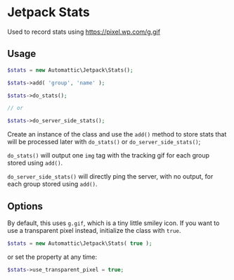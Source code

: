 # Jetpack Stats

Used to record stats using https://pixel.wp.com/g.gif

## Usage

```php
$stats = new Automattic\Jetpack\Stats();

$stats->add( 'group', 'name' );

$stats->do_stats();

// or

$stats->do_server_side_stats();

```

Create an instance of the class and use the `add()` method to store stats that will be processed later with `do_stats()` or `do_server_side_stats()`;

`do_stats()` will output one `img` tag with the tracking gif for each group stored using `add()`.

`do_server_side_stats()` will directly ping the server, with no output, for each group stored using `add()`.

## Options

By default, this uses `g.gif`, which is a tiny little smiley icon. If you want to use a transparent pixel instead, initialize the class with `true`.

```php
$stats = new Automattic\Jetpack\Stats( true );
```

or set the property at any time:
```php
$stats->use_transparent_pixel = true;
```
